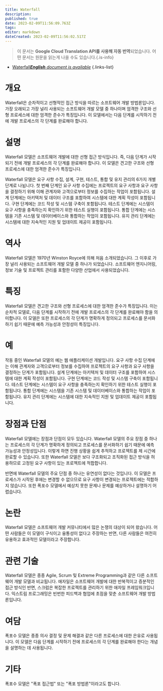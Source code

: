```yaml
---
title: Waterfall
description: 
published: true
date: 2023-02-09T11:56:09.763Z
tags: 
editor: markdown
dateCreated: 2023-02-09T11:56:02.517Z
---
```


> 이 문서는 **Google Cloud Translation API를 사용해 자동 번역**되었습니다.
어떤 문서는 원문을 읽는게 나을 수도 있습니다.{.is-info}



- [Waterfall***English** document is available*](/en/Knowledge-base/Dictionary/waterfall)
{.links-list}


# 개요
Waterfall은 순차적이고 선형적인 접근 방식을 따르는 소프트웨어 개발 방법론입니다. 가장 오래되고 가장 널리 사용되는 소프트웨어 개발 모델 중 하나이며 엄격한 구조와 선형 프로세스에 대한 엄격한 준수가 특징입니다. 이 모델에서는 다음 단계를 시작하기 전에 개발 프로세스의 각 단계를 완료해야 합니다.

# 설명
Waterfall 모델은 소프트웨어 개발에 대한 선형 접근 방식입니다. 즉, 다음 단계가 시작되기 전에 개발 프로세스의 각 단계를 완료해야 합니다. 이 모델은 견고한 구조와 선형 프로세스에 대한 엄격한 준수가 특징입니다.

Waterfall 모델은 요구 사항 수집, 설계, 구현, 테스트, 통합 및 유지 관리의 6가지 개별 단계로 나뉩니다. 첫 번째 단계인 요구 사항 수집에는 프로젝트의 요구 사항과 요구 사항을 결정하기 위해 이해 관계자와 고객으로부터 정보를 수집하는 작업이 포함됩니다. 설계 단계에는 아키텍처 및 데이터 구조를 포함하여 시스템에 대한 계획 작성이 포함됩니다. 구현 단계에는 코드 작성 및 시스템 구축이 포함됩니다. 테스트 단계에는 시스템이 요구 사항을 충족하는지 확인하기 위한 테스트 실행이 포함됩니다. 통합 단계에는 시스템을 기존 시스템 및 데이터베이스와 통합하는 작업이 포함됩니다. 유지 관리 단계에는 시스템에 대한 지속적인 지원 및 업데이트 제공이 포함됩니다.

# 역사
Waterfall 모델은 1970년 Winston Royce에 의해 처음 소개되었습니다. 그 이후로 가장 널리 사용되는 소프트웨어 개발 모델 중 하나가 되었습니다. 소프트웨어 엔지니어링, 정보 기술 및 프로젝트 관리를 포함한 다양한 산업에서 사용되었습니다.

# 특징
Waterfall 모델은 견고한 구조와 선형 프로세스에 대한 엄격한 준수가 특징입니다. 이는 순차적 모델로, 다음 단계를 시작하기 전에 개발 프로세스의 각 단계를 완료해야 함을 의미합니다. 이 모델은 또한 프로세스의 각 단계가 명확하게 정의되고 프로세스를 문서화하기 쉽기 때문에 예측 가능성과 안정성이 특징입니다.

# 예
작동 중인 Waterfall 모델의 예는 웹 애플리케이션 개발입니다. 요구 사항 수집 단계에는 이해 관계자와 고객으로부터 정보를 수집하여 프로젝트의 요구 사항과 요구 사항을 결정하는 단계가 포함됩니다. 설계 단계에는 아키텍처 및 데이터 구조를 포함하여 시스템에 대한 계획 작성이 포함됩니다. 구현 단계에는 코드 작성 및 시스템 구축이 포함됩니다. 테스트 단계에는 시스템이 요구 사항을 충족하는지 확인하기 위한 테스트 실행이 포함됩니다. 통합 단계에는 시스템을 기존 시스템 및 데이터베이스와 통합하는 작업이 포함됩니다. 유지 관리 단계에는 시스템에 대한 지속적인 지원 및 업데이트 제공이 포함됩니다.

# 장점과 단점
Waterfall 모델에는 장점과 단점이 모두 있습니다. Waterfall 모델의 주요 장점 중 하나는 프로세스의 각 단계가 명확하게 정의되고 프로세스를 문서화하기 쉽기 때문에 예측 가능성과 안정성입니다. 이렇게 하면 진행 상황을 쉽게 추적하고 프로젝트를 제 시간에 완료할 수 있습니다. 또한 Waterfall 모델은 보다 구조화되고 조직화된 접근 방식을 허용하므로 고정된 요구 사항이 있는 프로젝트에 적합합니다.

반면에 Waterfall 모델의 주요 단점 중 하나는 유연성이 없다는 것입니다. 이 모델은 프로세스가 시작된 후에는 변경할 수 없으므로 요구 사항이 변경되는 프로젝트에는 적합하지 않습니다. 또한 폭포수 모델에서 예상치 못한 문제나 문제를 예상하거나 설명하기 어렵습니다.

# 논란
Waterfall 모델은 소프트웨어 개발 커뮤니티에서 많은 논쟁의 대상이 되어 왔습니다. 어떤 사람들은 이 모델이 구식이고 융통성이 없다고 주장하는 반면, 다른 사람들은 여전히 유용하고 효과적인 모델이라고 주장합니다.

# 관련 기술
Waterfall 모델은 종종 Agile, Scrum 및 Extreme Programming과 같은 다른 소프트웨어 개발 모델과 비교됩니다. 애자일은 소프트웨어 개발에 대한 반복적이고 증분적인 접근 방식인 반면, 스크럼은 복잡한 프로젝트를 관리하기 위한 애자일 프레임워크입니다. 익스트림 프로그래밍은 빈번한 피드백과 협업에 초점을 맞춘 소프트웨어 개발 방법론입니다.

# 여담
폭포수 모델은 종종 의사 결정 및 문제 해결과 같은 다른 프로세스에 대한 은유로 사용됩니다. 이 모델은 다음 단계를 시작하기 전에 프로세스의 각 단계를 완료해야 한다는 개념을 설명하는 데 사용됩니다.

# 기타
폭포수 모델은 "폭포 접근법" 또는 "폭포 방법론"이라고도 합니다.